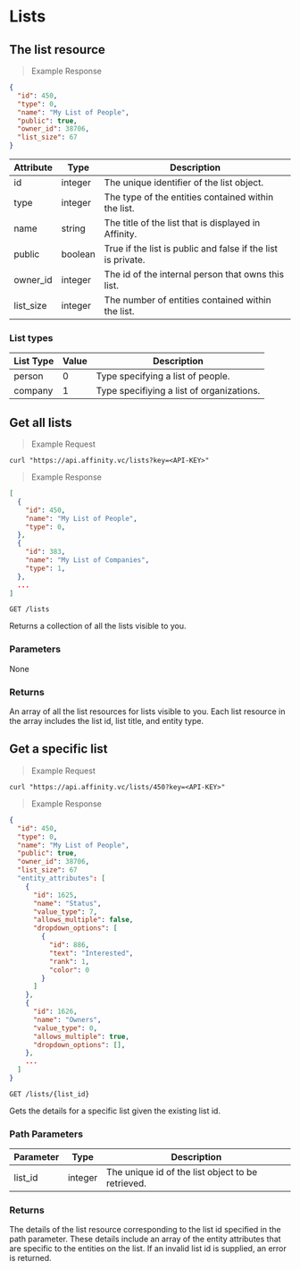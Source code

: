 # Lists

## The list resource

> Example Response

```json
{
  "id": 450,
  "type": 0,
  "name": "My List of People",
  "public": true,
  "owner_id": 38706,
  "list_size": 67
}
```

Attribute | Type | Description
--------- | ------- | -----------
id | integer | The unique identifier of the list object.
type | integer | The type of the entities contained within the list. 
name | string | The title of the list that is displayed in Affinity.
public | boolean | True if the list is public and false if the list is private.
owner_id | integer | The id of the internal person that owns this list.
list_size | integer | The number of entities contained within the list.

### List types

List Type | Value | Description
--------- | ------- | -----------
person | 0 | Type specifying a list of people.
company | 1 | Type specifiying a list of organizations.

## Get all lists

> Example Request

```shell
curl "https://api.affinity.vc/lists?key=<API-KEY>"
```

> Example Response

```json
[
  {
    "id": 450,
    "name": "My List of People",
    "type": 0,
  },
  {
    "id": 383,
    "name": "My List of Companies",
    "type": 1,
  },
  ...
]
```

`GET /lists`

Returns a collection of all the lists visible to you. 

### Parameters
None

### Returns
An array of all the list resources for lists visible to you. Each list resource in the
array includes the list id, list title, and entity type. 

## Get a specific list

> Example Request

```shell
curl "https://api.affinity.vc/lists/450?key=<API-KEY>"
```

> Example Response

```json
{
  "id": 450,
  "type": 0,
  "name": "My List of People",
  "public": true,
  "owner_id": 38706,
  "list_size": 67
  "entity_attributes": [
    {
      "id": 1625,
      "name": "Status",
      "value_type": 7,
      "allows_multiple": false,
      "dropdown_options": [
        {
          "id": 886,
          "text": "Interested",
          "rank": 1,
          "color": 0
        }
      ]
    },
    {
      "id": 1626,
      "name": "Owners",
      "value_type": 0,
      "allows_multiple": true,
      "dropdown_options": [],
    },
    ...
  ]
}
```

`GET /lists/{list_id}`

Gets the details for a specific list given the existing list id.

### Path Parameters

Parameter | Type | Description
--------- | ------- | -----------
list_id | integer | The unique id of the list object to be retrieved.

### Returns
The details of the list resource corresponding to the list id specified in the path
parameter. These details include an array of the entity attributes that are specific
to the entities on the list. If an invalid list id is supplied, an error is returned.
